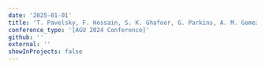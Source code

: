 ```yaml
---
date: '2025-01-01'
title: 'T. Pavelsky, F. Hossain, S. K. Ghafoor, G. Parkins, A. M. Gomez, S. Khan, R. Bhattarai and M. Hendrickson (2024). Building a Global Lake Observation System through the Lake Observations by Citizen Scientists and Satellites (LOCSS) Project'
conference_type: '[AGU 2024 Conference]'
github: ''
external: ''
showInProjects: false
---
```

